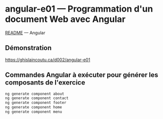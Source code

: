 # angular-e01 &mdash; Programmation d'un document Web avec Angular
[README](../README.md) &mdash; Angular

## Démonstration
https://ghislaincoutu.ca/d002/angular-e01

## Commandes Angular à exécuter pour générer les composants de l'exercice
```sh
ng generate component about
ng generate component contact
ng generate component footer
ng generate component home
ng generate component menu
```

